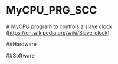 # MyCPU_PRG_SCC
A MyCPU program to controls a slave clock (https://en.wikipedia.org/wiki/Slave_clock)

##Hardware

##Software
